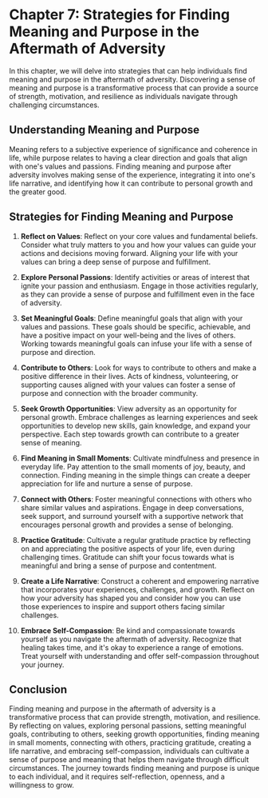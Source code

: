 Chapter 7: Strategies for Finding Meaning and Purpose in the Aftermath of Adversity
===================================================================================

In this chapter, we will delve into strategies that can help individuals find meaning and purpose in the aftermath of adversity. Discovering a sense of meaning and purpose is a transformative process that can provide a source of strength, motivation, and resilience as individuals navigate through challenging circumstances.

Understanding Meaning and Purpose
---------------------------------

Meaning refers to a subjective experience of significance and coherence in life, while purpose relates to having a clear direction and goals that align with one's values and passions. Finding meaning and purpose after adversity involves making sense of the experience, integrating it into one's life narrative, and identifying how it can contribute to personal growth and the greater good.

Strategies for Finding Meaning and Purpose
------------------------------------------

1. **Reflect on Values**: Reflect on your core values and fundamental beliefs. Consider what truly matters to you and how your values can guide your actions and decisions moving forward. Aligning your life with your values can bring a deep sense of purpose and fulfillment.

2. **Explore Personal Passions**: Identify activities or areas of interest that ignite your passion and enthusiasm. Engage in those activities regularly, as they can provide a sense of purpose and fulfillment even in the face of adversity.

3. **Set Meaningful Goals**: Define meaningful goals that align with your values and passions. These goals should be specific, achievable, and have a positive impact on your well-being and the lives of others. Working towards meaningful goals can infuse your life with a sense of purpose and direction.

4. **Contribute to Others**: Look for ways to contribute to others and make a positive difference in their lives. Acts of kindness, volunteering, or supporting causes aligned with your values can foster a sense of purpose and connection with the broader community.

5. **Seek Growth Opportunities**: View adversity as an opportunity for personal growth. Embrace challenges as learning experiences and seek opportunities to develop new skills, gain knowledge, and expand your perspective. Each step towards growth can contribute to a greater sense of meaning.

6. **Find Meaning in Small Moments**: Cultivate mindfulness and presence in everyday life. Pay attention to the small moments of joy, beauty, and connection. Finding meaning in the simple things can create a deeper appreciation for life and nurture a sense of purpose.

7. **Connect with Others**: Foster meaningful connections with others who share similar values and aspirations. Engage in deep conversations, seek support, and surround yourself with a supportive network that encourages personal growth and provides a sense of belonging.

8. **Practice Gratitude**: Cultivate a regular gratitude practice by reflecting on and appreciating the positive aspects of your life, even during challenging times. Gratitude can shift your focus towards what is meaningful and bring a sense of purpose and contentment.

9. **Create a Life Narrative**: Construct a coherent and empowering narrative that incorporates your experiences, challenges, and growth. Reflect on how your adversity has shaped you and consider how you can use those experiences to inspire and support others facing similar challenges.

10. **Embrace Self-Compassion**: Be kind and compassionate towards yourself as you navigate the aftermath of adversity. Recognize that healing takes time, and it's okay to experience a range of emotions. Treat yourself with understanding and offer self-compassion throughout your journey.

Conclusion
----------

Finding meaning and purpose in the aftermath of adversity is a transformative process that can provide strength, motivation, and resilience. By reflecting on values, exploring personal passions, setting meaningful goals, contributing to others, seeking growth opportunities, finding meaning in small moments, connecting with others, practicing gratitude, creating a life narrative, and embracing self-compassion, individuals can cultivate a sense of purpose and meaning that helps them navigate through difficult circumstances. The journey towards finding meaning and purpose is unique to each individual, and it requires self-reflection, openness, and a willingness to grow.
